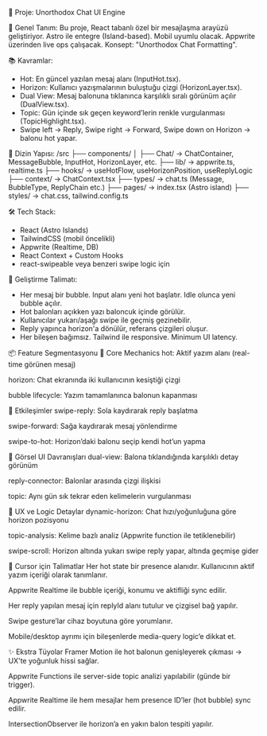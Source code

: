 📁 Proje: Unorthodox Chat UI Engine

🧠 Genel Tanım:
Bu proje, React tabanlı özel bir mesajlaşma arayüzü geliştiriyor. Astro ile entegre (Island-based). Mobil uyumlu olacak. Appwrite üzerinden live ops çalışacak. Konsept: "Unorthodox Chat Formatting".

📚 Kavramlar:
- Hot: En güncel yazılan mesaj alanı (InputHot.tsx).
- Horizon: Kullanıcı yazışmalarının buluştuğu çizgi (HorizonLayer.tsx).
- Dual View: Mesaj balonuna tıklanınca karşılıklı sıralı görünüm açılır (DualView.tsx).
- Topic: Gün içinde sık geçen keyword’lerin renkle vurgulanması (TopicHighlight.tsx).
- Swipe left → Reply, Swipe right → Forward, Swipe down on Horizon → balonu hot yapar.

🧩 Dizin Yapısı:
/src
  ├── components/
  │   ├── Chat/ → ChatContainer, MessageBubble, InputHot, HorizonLayer, etc.
  ├── lib/ → appwrite.ts, realtime.ts
  ├── hooks/ → useHotFlow, useHorizonPosition, useReplyLogic
  ├── context/ → ChatContext.tsx
  ├── types/ → chat.ts (Message, BubbleType, ReplyChain etc.)
  ├── pages/ → index.tsx (Astro island)
  ├── styles/ → chat.css, tailwind.config.ts

🛠️ Tech Stack:
- React (Astro Islands)
- TailwindCSS (mobil öncelikli)
- Appwrite (Realtime, DB)
- React Context + Custom Hooks
- react-swipeable veya benzeri swipe logic için

🎯 Geliştirme Talimatı:
- Her mesaj bir bubble. Input alanı yeni hot başlatır. Idle olunca yeni bubble açılır.
- Hot balonları açıkken yazı baloncuk içinde görülür.
- Kullanıcılar yukarı/aşağı swipe ile geçmiş gezinebilir.
- Reply yapınca horizon'a dönülür, referans çizgileri oluşur.
- Her bileşen bağımsız. Tailwind ile responsive. Minimum UI latency.

📦 Feature Segmentasyonu
🔸 Core Mechanics
hot: Aktif yazım alanı (real-time görünen mesaj)

horizon: Chat ekranında iki kullanıcının kesiştiği çizgi

bubble lifecycle: Yazım tamamlanınca balonun kapanması

🔹 Etkileşimler
swipe-reply: Sola kaydırarak reply başlatma

swipe-forward: Sağa kaydırarak mesaj yönlendirme

swipe-to-hot: Horizon’daki balonu seçip kendi hot’un yapma

🔶 Görsel UI Davranışları
dual-view: Balona tıklandığında karşılıklı detay görünüm

reply-connector: Balonlar arasında çizgi ilişkisi

topic: Aynı gün sık tekrar eden kelimelerin vurgulanması

🔺 UX ve Logic Detaylar
dynamic-horizon: Chat hızı/yoğunluğuna göre horizon pozisyonu

topic-analysis: Kelime bazlı analiz (Appwrite function ile tetiklenebilir)

swipe-scroll: Horizon altında yukarı swipe reply yapar, altında geçmişe gider

🧷 Cursor için Talimatlar
Her hot state bir presence alanıdır. Kullanıcının aktif yazım içeriği olarak tanımlanır.

Appwrite Realtime ile bubble içeriği, konumu ve aktifliği sync edilir.

Her reply yapılan mesaj için replyId alanı tutulur ve çizgisel bağ yapılır.

Swipe gesture’lar cihaz boyutuna göre yorumlanır.

Mobile/desktop ayrımı için bileşenlerde media-query logic’e dikkat et.

✨ Ekstra Tüyolar
Framer Motion ile hot balonun genişleyerek çıkması → UX'te yoğunluk hissi sağlar.

Appwrite Functions ile server-side topic analizi yapılabilir (günde bir trigger).

Appwrite Realtime ile hem mesajlar hem presence ID’ler (hot bubble) sync edilir.

IntersectionObserver ile horizon’a en yakın balon tespiti yapılır.

